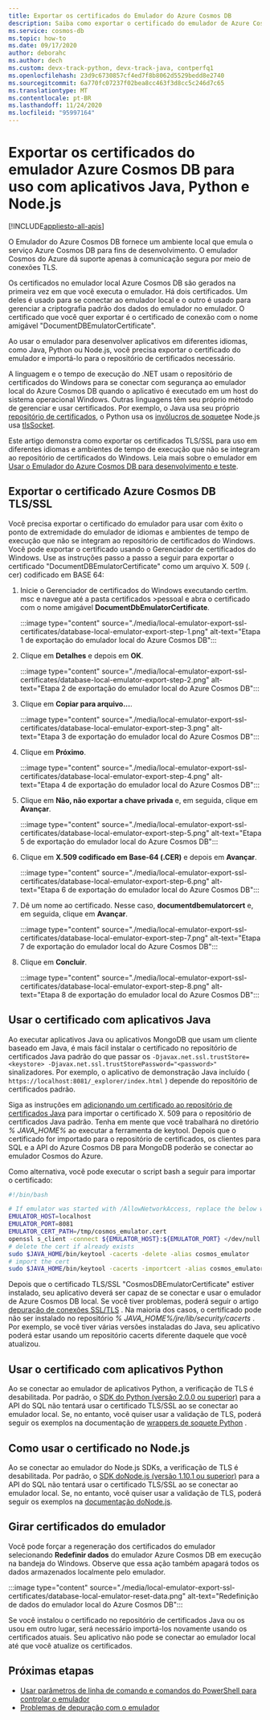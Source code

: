 ```yaml
---
title: Exportar os certificados do Emulador do Azure Cosmos DB
description: Saiba como exportar o certificado do emulador de Azure Cosmos DB para uso com aplicativos Java, Python e Node.js. Os certificados devem ser exportados e usados para linguagens e ambientes de tempo de execução que não usam o repositório de certificados do Windows.
ms.service: cosmos-db
ms.topic: how-to
ms.date: 09/17/2020
author: deborahc
ms.author: dech
ms.custom: devx-track-python, devx-track-java, contperfq1
ms.openlocfilehash: 23d9c6730857cf4ed7f8b8062d5529bedd8e2740
ms.sourcegitcommit: 6a770fc07237f02bea8cc463f3d8cc5c246d7c65
ms.translationtype: MT
ms.contentlocale: pt-BR
ms.lasthandoff: 11/24/2020
ms.locfileid: "95997164"
---
```

# <a name="export-the-azure-cosmos-db-emulator-certificates-for-use-with-java-python-and-nodejs-apps"></a>Exportar os certificados do emulador Azure Cosmos DB para uso com aplicativos Java, Python e Node.js
[!INCLUDE[appliesto-all-apis](includes/appliesto-all-apis.md)]

O Emulador do Azure Cosmos DB fornece um ambiente local que emula o serviço Azure Cosmos DB para fins de desenvolvimento. O emulador Cosmos do Azure dá suporte apenas à comunicação segura por meio de conexões TLS.

Os certificados no emulador local Azure Cosmos DB são gerados na primeira vez em que você executa o emulador. Há dois certificados. Um deles é usado para se conectar ao emulador local e o outro é usado para gerenciar a criptografia padrão dos dados do emulador no emulador. O certificado que você quer exportar é o certificado de conexão com o nome amigável "DocumentDBEmulatorCertificate".

Ao usar o emulador para desenvolver aplicativos em diferentes idiomas, como Java, Python ou Node.js, você precisa exportar o certificado do emulador e importá-lo para o repositório de certificados necessário.

A linguagem e o tempo de execução do .NET usam o repositório de certificados do Windows para se conectar com segurança ao emulador local do Azure Cosmos DB quando o aplicativo é executado em um host do sistema operacional Windows. Outras linguagens têm seu próprio método de gerenciar e usar certificados. Por exemplo, o Java usa seu próprio [repositório de certificados](https://docs.oracle.com/cd/E19830-01/819-4712/ablqw/index.html), o Python usa os [invólucros de soquete](https://docs.python.org/2/library/ssl.html)e Node.js usa [tlsSocket](https://nodejs.org/api/tls.html#tls_tls_connect_options_callback).

Este artigo demonstra como exportar os certificados TLS/SSL para uso em diferentes idiomas e ambientes de tempo de execução que não se integram ao repositório de certificados do Windows. Leia mais sobre o emulador em [Usar o Emulador do Azure Cosmos DB para desenvolvimento e teste](./local-emulator.md).

## <a name="export-the-azure-cosmos-db-tlsssl-certificate"></a><a id="export-emulator-certificate"></a>Exportar o certificado Azure Cosmos DB TLS/SSL

Você precisa exportar o certificado do emulador para usar com êxito o ponto de extremidade do emulador de idiomas e ambientes de tempo de execução que não se integram ao repositório de certificados do Windows. Você pode exportar o certificado usando o Gerenciador de certificados do Windows. Use as instruções passo a passo a seguir para exportar o certificado "DocumentDBEmulatorCertificate" como um arquivo X. 509 (. cer) codificado em BASE 64:

1. Inicie o Gerenciador de certificados do Windows executando certlm. msc e navegue até a pasta certificados >pessoal e abra o certificado com o nome amigável **DocumentDbEmulatorCertificate**.

    :::image type="content" source="./media/local-emulator-export-ssl-certificates/database-local-emulator-export-step-1.png" alt-text="Etapa 1 de exportação do emulador local do Azure Cosmos DB":::

1. Clique em **Detalhes** e depois em **OK**.

    :::image type="content" source="./media/local-emulator-export-ssl-certificates/database-local-emulator-export-step-2.png" alt-text="Etapa 2 de exportação do emulador local do Azure Cosmos DB":::

1. Clique em **Copiar para arquivo...**.

    :::image type="content" source="./media/local-emulator-export-ssl-certificates/database-local-emulator-export-step-3.png" alt-text="Etapa 3 de exportação do emulador local do Azure Cosmos DB":::

1. Clique em **Próximo**.

    :::image type="content" source="./media/local-emulator-export-ssl-certificates/database-local-emulator-export-step-4.png" alt-text="Etapa 4 de exportação do emulador local do Azure Cosmos DB":::

1. Clique em **Não, não exportar a chave privada** e, em seguida, clique em **Avançar**.

    :::image type="content" source="./media/local-emulator-export-ssl-certificates/database-local-emulator-export-step-5.png" alt-text="Etapa 5 de exportação do emulador local do Azure Cosmos DB":::

1. Clique em **X.509 codificado em Base-64 (.CER)** e depois em **Avançar**.

    :::image type="content" source="./media/local-emulator-export-ssl-certificates/database-local-emulator-export-step-6.png" alt-text="Etapa 6 de exportação do emulador local do Azure Cosmos DB":::

1. Dê um nome ao certificado. Nesse caso, **documentdbemulatorcert** e, em seguida, clique em **Avançar**.

    :::image type="content" source="./media/local-emulator-export-ssl-certificates/database-local-emulator-export-step-7.png" alt-text="Etapa 7 de exportação do emulador local do Azure Cosmos DB":::

1. Clique em **Concluir**.

    :::image type="content" source="./media/local-emulator-export-ssl-certificates/database-local-emulator-export-step-8.png" alt-text="Etapa 8 de exportação do emulador local do Azure Cosmos DB":::

## <a name="use-the-certificate-with-java-apps"></a>Usar o certificado com aplicativos Java

Ao executar aplicativos Java ou aplicativos MongoDB que usam um cliente baseado em Java, é mais fácil instalar o certificado no repositório de certificados Java padrão do que passar os `-Djavax.net.ssl.trustStore=<keystore> -Djavax.net.ssl.trustStorePassword="<password>"` sinalizadores. Por exemplo, o aplicativo de demonstração Java incluído ( `https://localhost:8081/_explorer/index.html` ) depende do repositório de certificados padrão.

Siga as instruções em [adicionando um certificado ao repositório de certificados Java](/azure/developer/java/sdk/java-sdk-add-certificate-ca-store) para importar o certificado X. 509 para o repositório de certificados Java padrão. Tenha em mente que você trabalhará no diretório *% JAVA_HOME%* ao executar a ferramenta de keytool. Depois que o certificado for importado para o repositório de certificados, os clientes para SQL e a API do Azure Cosmos DB para MongoDB poderão se conectar ao emulador Cosmos do Azure.

Como alternativa, você pode executar o script bash a seguir para importar o certificado:

```bash
#!/bin/bash

# If emulator was started with /AllowNetworkAccess, replace the below with the actual IP address of it:
EMULATOR_HOST=localhost
EMULATOR_PORT=8081
EMULATOR_CERT_PATH=/tmp/cosmos_emulator.cert
openssl s_client -connect ${EMULATOR_HOST}:${EMULATOR_PORT} </dev/null | sed -ne '/-BEGIN CERTIFICATE-/,/-END CERTIFICATE-/p' > $EMULATOR_CERT_PATH
# delete the cert if already exists
sudo $JAVA_HOME/bin/keytool -cacerts -delete -alias cosmos_emulator
# import the cert
sudo $JAVA_HOME/bin/keytool -cacerts -importcert -alias cosmos_emulator -file $EMULATOR_CERT_PATH
```

Depois que o certificado TLS/SSL "CosmosDBEmulatorCertificate" estiver instalado, seu aplicativo deverá ser capaz de se conectar e usar o emulador de Azure Cosmos DB local. Se você tiver problemas, poderá seguir o artigo [depuração de conexões SSL/TLS](https://docs.oracle.com/javase/7/docs/technotes/guides/security/jsse/ReadDebug.html) . Na maioria dos casos, o certificado pode não ser instalado no repositório *% JAVA_HOME%/jre/lib/security/cacerts* . Por exemplo, se você tiver várias versões instaladas do Java, seu aplicativo poderá estar usando um repositório cacerts diferente daquele que você atualizou.

## <a name="use-the-certificate-with-python-apps"></a>Usar o certificado com aplicativos Python

Ao se conectar ao emulador de aplicativos Python, a verificação de TLS é desabilitada. Por padrão, o [SDK do Python (versão 2.0.0 ou superior)](sql-api-sdk-python.md) para a API do SQL não tentará usar o certificado TLS/SSL ao se conectar ao emulador local. Se, no entanto, você quiser usar a validação de TLS, poderá seguir os exemplos na documentação de [wrappers de soquete Python](https://docs.python.org/2/library/ssl.html) .

## <a name="how-to-use-the-certificate-in-nodejs"></a>Como usar o certificado no Node.js

Ao se conectar ao emulador do Node.js SDKs, a verificação de TLS é desabilitada. Por padrão, o [ SDK doNode.js (versão 1.10.1 ou superior)](sql-api-sdk-node.md) para a API do SQL não tentará usar o certificado TLS/SSL ao se conectar ao emulador local. Se, no entanto, você quiser usar a validação de TLS, poderá seguir os exemplos na [ documentação doNode.js](https://nodejs.org/api/tls.html#tls_tls_connect_options_callback).

## <a name="rotate-emulator-certificates"></a>Girar certificados do emulador

Você pode forçar a regeneração dos certificados do emulador selecionando **Redefinir dados** do emulador Azure Cosmos DB em execução na bandeja do Windows. Observe que essa ação também apagará todos os dados armazenados localmente pelo emulador.

:::image type="content" source="./media/local-emulator-export-ssl-certificates/database-local-emulator-reset-data.png" alt-text="Redefinição de dados do emulador local do Azure Cosmos DB":::

Se você instalou o certificado no repositório de certificados Java ou os usou em outro lugar, será necessário importá-los novamente usando os certificados atuais. Seu aplicativo não pode se conectar ao emulador local até que você atualize os certificados.

## <a name="next-steps"></a>Próximas etapas

* [Usar parâmetros de linha de comando e comandos do PowerShell para controlar o emulador](emulator-command-line-parameters.md)
* [Problemas de depuração com o emulador](troubleshoot-local-emulator.md)
